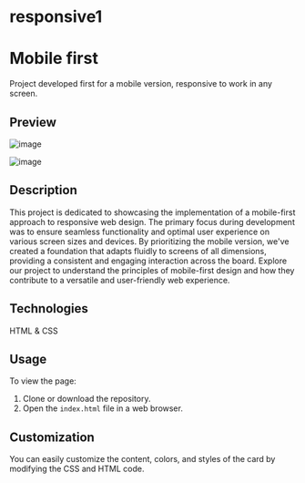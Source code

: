 # responsive1

# Mobile first

Project developed first for a mobile version, responsive to work in any screen.

## Preview

![image](https://github.com/samuuhzica/reponsive1/assets/90338927/f1875c5e-69e7-4acf-b746-841b1278ceba)

![image](https://github.com/samuuhzica/reponsive1/assets/90338927/57e6237d-2938-46f1-ba54-13155ba9fd05)



## Description

This project is dedicated to showcasing the implementation of a mobile-first approach to responsive web design. 
The primary focus during development was to ensure seamless functionality and optimal user experience on various screen sizes and devices.
By prioritizing the mobile version, we've created a foundation that adapts fluidly to screens of all dimensions,
providing a consistent and engaging interaction across the board. Explore our project to understand the principles of mobile-first design and how
they contribute to a versatile and user-friendly web experience.

## Technologies

HTML & CSS

## Usage

To view the page:

1. Clone or download the repository.
2. Open the `index.html` file in a web browser.

## Customization

You can easily customize the content, colors, and styles of the card by modifying the CSS and HTML code.
